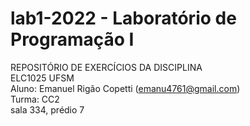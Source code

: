 # lab1-2022 - Laboratório de Programação I

REPOSITÓRIO DE EXERCÍCIOS DA DISCIPLINA\
ELC1025 UFSM\
Aluno: Emanuel Rigão Copetti
([emanu4761@gmail.com](mailto:emanu4761@gmail.com))\
Turma: CC2\
sala 334, prédio 7
